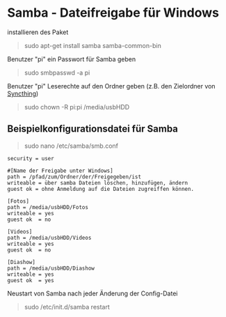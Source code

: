  Samba - Dateifreigabe für Windows
==================================

installieren des Paket  
> sudo apt-get install samba samba-common-bin

Benutzer "pi" ein Passwort für Samba geben  
> sudo smbpasswd -a pi

Benutzer "pi" Leserechte auf den Ordner geben (z.B. den Zielordner von [Syncthing](Syncthing.md))
> sudo chown -R pi:pi /media/usbHDD

Beispielkonfigurationsdatei für Samba
-------------------------------------

> sudo nano /etc/samba/smb.conf
````
security = user

#[Name der Freigabe unter Windows]
path = /pfad/zum/Ordner/der/Freigegeben/ist
writeable = über samba Dateien löschen, hinzufügen, ändern
guest ok = ohne Anmeldung auf die Dateien zugreiffen können.

[Fotos]
path = /media/usbHDD/Fotos
writeable = yes
guest ok  = no

[Videos]
path = /media/usbHDD/Videos
writeable = yes
guest ok  = no

[Diashow]
path = /media/usbHDD/Diashow
writeable = yes
guest ok  = yes
````

Neustart von Samba nach jeder Änderung der Config-Datei
> sudo /etc/init.d/samba restart
